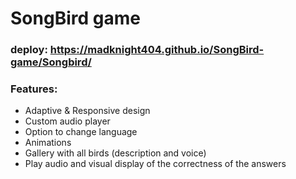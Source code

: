 # SongBird game
### deploy: https://madknight404.github.io/SongBird-game/Songbird/

### Features:

- Adaptive & Responsive design
- Custom audio player
- Option to change language
- Animations
- Gallery with all birds (description and voice)
- Play audio and visual display of the correctness of the answers


